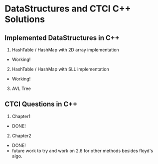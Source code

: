 # DataStructures and CTCI C++ Solutions
## Implemented DataStructures in C++
1. HashTable / HashMap with 2D array implementation
- Working!
2. HashTable / HashMap with SLL implementation
- Working!
3. AVL Tree


## CTCI Questions in C++
1. Chapter1
- DONE!
2. Chapter2
- DONE!
- future work to try and work on 2.6 for other methods besides floyd's algo.



